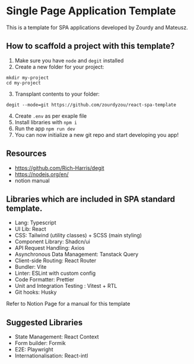 # Single Page Application Template

This is a template for SPA applications developed by Zourdy and Mateusz.

## How to scaffold a project with this template?

1. Make sure you have `node` and `degit` installed
2. Create a new folder for your project:

```
mkdir my-project
cd my-project
```

3. Transplant contents to your folder:

```
degit --mode=git https://github.com/zourdyzou/react-spa-template
```

4. Create `.env` as per exaple file
5. Install libraries with `npm i`
6. Run the app `npm run dev`
7. You can now initialize a new git repo and start developing you app!

## Resources

- https://github.com/Rich-Harris/degit
- https://nodejs.org/en/
- notion manual

## Libraries which are included in SPA standard template.

- Lang: Typescript
- UI Lib: React
- CSS: Tailwind (utility classes) + SCSS (main styling)
- Component Library: Shadcn/ui
- API Request Handling: Axios
- Asynchronous Data Management: Tanstack Query
- Client-side Routing: React Router
- Bundler: Vite
- Linter: ESLint with custom config
- Code Formatter: Prettier
- Unit and Integration Testing : Vitest + RTL
- Git hooks: Husky

Refer to Notion Page for a manual for this template

## Suggested Libraries

- State Management: React Context
- Form builder: Formik
- E2E: Playwright
- Internationalisation: React-intl
